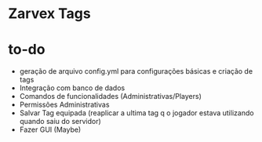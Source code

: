 # Zarvex Tags
# to-do
 - geração de arquivo config.yml para configurações básicas e criação de tags
- Integração com banco de dados
- Comandos de funcionalidades (Administrativas/Players)
- Permissões Administrativas
- Salvar Tag equipada (reaplicar a ultima tag q o jogador estava utilizando quando saiu do servidor)
- Fazer GUI (Maybe)
